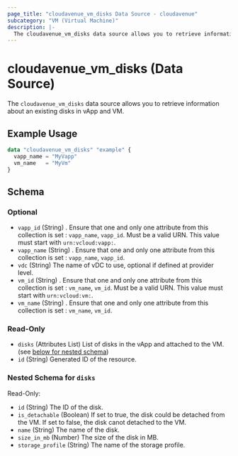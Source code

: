 ```yaml
---
page_title: "cloudavenue_vm_disks Data Source - cloudavenue"
subcategory: "VM (Virtual Machine)"
description: |-
  The cloudavenue_vm_disks data source allows you to retrieve information about an existing disks in vApp and VM.
---
```


# cloudavenue_vm_disks (Data Source)

The `cloudavenue_vm_disks` data source allows you to retrieve information about an existing disks in vApp and VM.

## Example Usage

```terraform
data "cloudavenue_vm_disks" "example" {
  vapp_name = "MyVapp"
  vm_name   = "MyVm"
}
```

<!-- schema generated by tfplugindocs -->
## Schema

### Optional

- `vapp_id` (String) . Ensure that one and only one attribute from this collection is set : `vapp_name`, `vapp_id`. Must be a valid URN. This value must start with `urn:vcloud:vapp:`.
- `vapp_name` (String) . Ensure that one and only one attribute from this collection is set : `vapp_name`, `vapp_id`.
- `vdc` (String) The name of vDC to use, optional if defined at provider level.
- `vm_id` (String) . Ensure that one and only one attribute from this collection is set : `vm_name`, `vm_id`. Must be a valid URN. This value must start with `urn:vcloud:vm:`.
- `vm_name` (String) . Ensure that one and only one attribute from this collection is set : `vm_name`, `vm_id`.

### Read-Only

- `disks` (Attributes List) List of disks in the vApp and attached to the VM. (see [below for nested schema](#nestedatt--disks))
- `id` (String) Generated ID of the resource.

<a id="nestedatt--disks"></a>
### Nested Schema for `disks`

Read-Only:

- `id` (String) The ID of the disk.
- `is_detachable` (Boolean) If set to true, the disk could be detached from the VM. If set to false, the disk canot detached to the VM.
- `name` (String) The name of the disk.
- `size_in_mb` (Number) The size of the disk in MB.
- `storage_profile` (String) The name of the storage profile.


